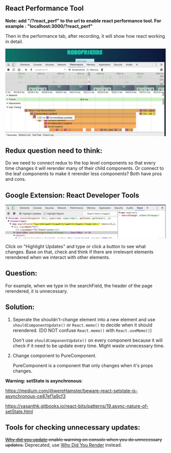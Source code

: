 ## React Performance Tool

**Note: add "/?react_perf" to the url to enable react performance tool. For example : "localhost:3000/?react_perf"**

Then in the performance tab, after recording, it will show how react working in detail.

<img src="React Performance Optimizations.assets/Screen Shot 2021-06-30 at 6.06.50 PM.png" alt="Screen Shot 2021-06-30 at 6.06.50 PM" style="zoom:50%;" />

## Redux question need to think:

 Do we need to connect redux to the top level components so that every time changes it will rerender many of their child components. Or connect to the leaf components to make it rerender less components? Both have pros and cons.

## Google Extension: React Developer Tools

<img src="React Performance Optimizations.assets/Screen Shot 2021-06-30 at 6.16.50 PM.png" alt="Screen Shot 2021-06-30 at 6.16.50 PM" style="zoom:50%;" />

Click on "Highlight Updates" and type or click a button to see what changes. Base on that, check and think if there are irrelevant elements rerendered when we interact with other elements.

## Question:

For example, when we type in the searchField, the header of the page rerendered, it is unnecessary.

## Solution:

1. Seperate the shouldn't-change element into a new element and use `shouldComponentUpdate()` or `React.memo()` to decide when it should rerendered. (DO NOT confuse `React.memo()` with `React.useMemo()`)

   Don't use `shouldComponentUpdate()` on every component because it will check if it need to be update every time. Might waste unnecessary time.

2. Change component to PureComponent. 

   PureComponent is a component that only changes when it's props changes.

**Warning: setState is asynchronous**: 

https://medium.com/@wereHamster/beware-react-setstate-is-asynchronous-ce87ef1a9cf3

https://vasanthk.gitbooks.io/react-bits/patterns/19.async-nature-of-setState.html

## Tools for checking unnecessary updates:

~~[Why did you update](https://github.com/maicki/why-did-you-update) enable warning on console when you do unnecessary updates.~~ Deprecated, use [Why Did You Render](https://www.npmjs.com/package/@welldone-software/why-did-you-render) instead.


